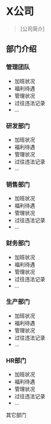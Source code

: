 X公司
===

> [公司简介]

## 部门介绍

### 管理团队

- 加班状况
- 福利待遇
- 管理状况
- 过往违法记录
- ...

### 研发部门

- 加班状况
- 福利待遇
- 管理状况
- 过往违法记录
- ...

### 销售部门

- 加班状况
- 福利待遇
- 管理状况
- 过往违法记录
- ...

### 财务部门

- 加班状况
- 福利待遇
- 管理状况
- 过往违法记录
- ...

### 生产部门

- 加班状况
- 福利待遇
- 管理状况
- 过往违法记录
- ...

### HR部门

- 加班状况
- 福利待遇
- 管理状况
- 过往违法记录
- ...

其它部门



